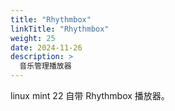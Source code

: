 ```yaml
---
title: "Rhythmbox"
linkTitle: "Rhythmbox"
weight: 25
date: 2024-11-26
description: >
  音乐管理播放器
---
```


linux mint 22 自带 Rhythmbox 播放器。




